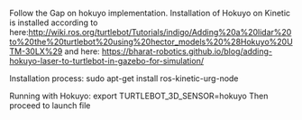 Follow the Gap on hokuyo implementation. Installation of Hokuyo on Kinetic is installed according to here:http://wiki.ros.org/turtlebot/Tutorials/indigo/Adding%20a%20lidar%20to%20the%20turtlebot%20using%20hector_models%20%28Hokuyo%20UTM-30LX%29 and here: https://bharat-robotics.github.io/blog/adding-hokuyo-laser-to-turtlebot-in-gazebo-for-simulation/

Installation process:
sudo apt-get install ros-kinetic-urg-node

Running with Hokuyo:
export TURTLEBOT_3D_SENSOR=hokuyo
Then proceed to launch file

